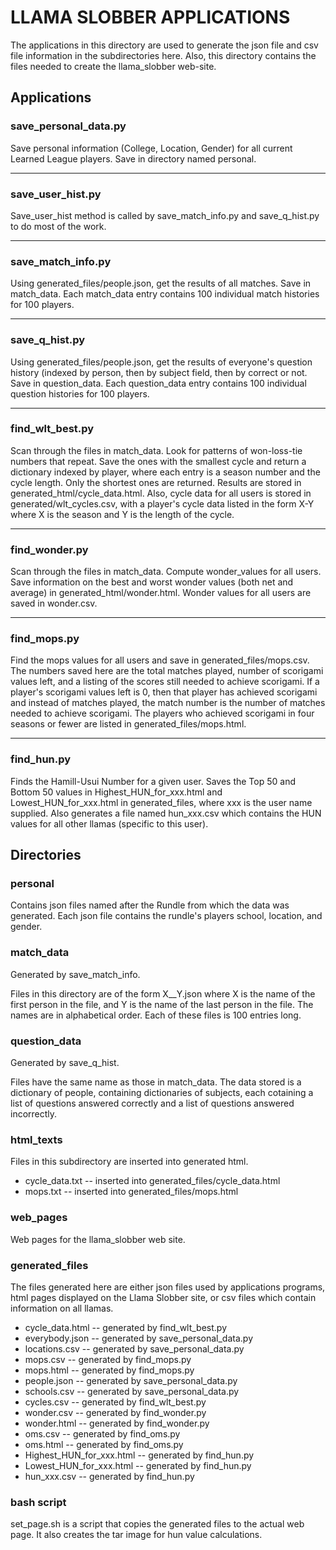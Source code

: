# LLAMA SLOBBER APPLICATIONS

The applications in this directory are used to generate the json file and
csv file information in the subdirectories here.  Also, this directory
contains the files needed to create the llama_slobber web-site.


## Applications

### save_personal_data.py

Save personal information (College, Location, Gender) for all current
Learned League players.  Save in directory named personal.

***

### save_user_hist.py

Save_user_hist method is called by save_match_info.py and save_q_hist.py
to do most of the work.

***

### save_match_info.py

Using generated_files/people.json, get the results of all matches.  Save in
match_data.  Each match_data entry contains 100 individual match histories
for 100 players.

***

### save_q_hist.py

Using generated_files/people.json, get the results of everyone's question
history (indexed by person, then by subject field, then by correct or not.
Save in question_data.  Each question_data entry contains 100 individual
question histories for 100 players.

***

### find_wlt_best.py

Scan through the files in match_data.  Look for patterns of won-loss-tie
numbers that repeat.  Save the ones with the smallest cycle and return a
dictionary indexed by player, where each entry is a season number and the
cycle length.  Only the shortest ones are returned.  Results are stored in
generated_html/cycle_data.html.  Also, cycle data for all users is stored
in generated/wlt_cycles.csv, with a player's cycle data listed in the form
X-Y where X is the season and Y is the length of the cycle.

***

### find_wonder.py

Scan through the files in match_data.  Compute wonder_values for all users.
Save information on the best and worst wonder values (both net and average)
in generated_html/wonder.html.  Wonder values for all users are saved in
wonder.csv.

***

### find_mops.py

Find the mops values for all users and save in generated_files/mops.csv.
The numbers saved here are the total matches played, number of scorigami
values left, and a listing of the scores still needed to achieve scorigami.
If a player's scorigami values left is 0, then that player has achieved
scorigami and instead of matches played, the match number is the number
of matches needed to achieve scorigami.  The players who achieved scorigami
in four seasons or fewer are listed in generated_files/mops.html.

***

### find_hun.py

Finds the Hamill-Usui Number for a given user.  Saves the Top 50 and
Bottom 50 values in Highest_HUN_for_xxx.html and Lowest_HUN_for_xxx.html
in generated_files, where xxx is the user name supplied.  Also generates
a file named hun_xxx.csv which contains the HUN values for all other
llamas (specific to this user).

## Directories

### personal

Contains json files named after the Rundle from which the data was
generated.  Each json file contains the rundle's players school,
location, and gender.


### match_data

Generated by save_match_info.

Files in this directory are of the form X__Y.json where X is the name of the
first person in the file, and Y is the name of the last person in the file.
The names are in alphabetical order.  Each of these files is 100 entries long.


### question_data

Generated by save_q_hist.

Files have the same name as those in match_data.  The data stored is a
dictionary of people, containing dictionaries of subjects, each cotaining
a list of questions answered correctly and a list of questions answered
incorrectly.


### html_texts

Files in this subdirectory are inserted into generated html.

* cycle_data.txt -- inserted into generated_files/cycle_data.html
* mops.txt -- inserted into generated_files/mops.html

### web_pages

Web pages for the llama_slobber web site.

### generated_files

The files generated here are either json files used by applications programs,
html pages displayed on the Llama Slobber site, or csv files which contain
information on all llamas.

 * cycle_data.html -- generated by find_wlt_best.py
 * everybody.json -- generated by save_personal_data.py
 * locations.csv -- generated by save_personal_data.py
 * mops.csv -- generated by find_mops.py
 * mops.html -- generated by find_mops.py
 * people.json -- generated by save_personal_data.py
 * schools.csv -- generated by save_personal_data.py
 * cycles.csv -- generated by find_wlt_best.py
 * wonder.csv -- generated by find_wonder.py
 * wonder.html -- generated by find_wonder.py
 * oms.csv -- generated by find_oms.py
 * oms.html -- generated by find_oms.py
 * Highest_HUN_for_xxx.html --  generated by find_hun.py
 * Lowest_HUN_for_xxx.html --  generated by find_hun.py
 * hun_xxx.csv -- generated by find_hun.py

### bash script

set_page.sh is a script that copies the generated files to the actual web page.
It also creates the tar image for hun value calculations.

